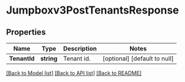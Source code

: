 # Jumpboxv3PostTenantsResponse

## Properties
Name | Type | Description | Notes
------------ | ------------- | ------------- | -------------
**TenantId** | **string** | Tenant id. | [optional] [default to null]

[[Back to Model list]](../README.md#documentation-for-models) [[Back to API list]](../README.md#documentation-for-api-endpoints) [[Back to README]](../README.md)

